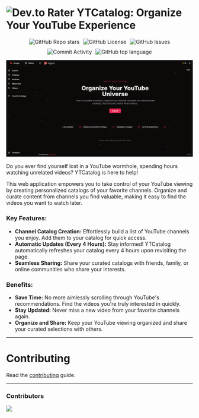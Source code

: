# <img src="https://github.com/realChakrawarti/yt-catalog/blob/main/public/icon.png" alt="Dev.to Rater" height="30"/> YTCatalog: Organize Your YouTube Experience

<div style="display: flex; justify-content: center; gap: 10px; flex-wrap: wrap;">
<img src="https://img.shields.io/github/stars/realChakrawarti/yt-catalog" alt="GitHub Repo stars" />
<img src="https://img.shields.io/github/license/realChakrawarti/yt-catalog" alt="GitHub License" />
<img src="https://img.shields.io/github/issues/realChakrawarti/yt-catalog" alt="GitHub Issues" />
<img src="https://img.shields.io/github/commit-activity/m/realChakrawarti/yt-catalog" alt="Commit Activity" />
<img alt="GitHub top language" src="https://img.shields.io/github/languages/top/realChakrawarti/yt-catalog">
</div>

![ytcatalog-homepage](./screen-capture.png)

Do you ever find yourself lost in a YouTube wormhole, spending hours watching unrelated videos? YTCatalog is here to help!

This web application empowers you to take control of your YouTube viewing by creating personalized catalogs of your favorite channels. Organize and curate content from channels you find valuable, making it easy to find the videos you want to watch later.

### Key Features:

- **Channel Catalog Creation:** Effortlessly build a list of YouTube channels you enjoy. Add them to your catalog for quick access.
- **Automatic Updates (Every 4 Hours):** Stay informed! YTCatalog automatically refreshes your catalog every 4 hours upon revisiting the page.
- **Seamless Sharing:** Share your curated catalogs with friends, family, or online communities who share your interests.

### Benefits:

- **Save Time:** No more aimlessly scrolling through YouTube's recommendations. Find the videos you're truly interested in quickly.
- **Stay Updated:** Never miss a new video from your favorite channels again.
- **Organize and Share:** Keep your YouTube viewing organized and share your curated selections with others.

<hr />

# Contributing

Read the [contributing](./CONTRIBUTING.md) guide.

<hr/>

### Contributors

<a href="https://github.com/realChakrawarti/yt-catalog/graphs/contributors">
  <img src="https://contrib.rocks/image?repo=realChakrawarti/yt-catalog" />
</a>
